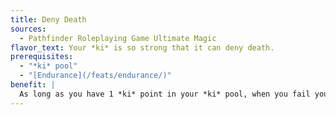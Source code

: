 ```yaml
---
title: Deny Death
sources:
  - Pathfinder Roleplaying Game Ultimate Magic
flavor_text: Your *ki* is so strong that it can deny death.
prerequisites:
  - "*ki* pool"
  - "[Endurance](/feats/endurance/)"
benefit: |
  As long as you have 1 *ki* point in your *ki* pool, when you fail your Constitution check to stabilize, you do not lose 1 hit point. If you succeed at the check, you can spend 1 *ki* point to heal 1d6 hit points. If you roll a natural 20 on the check to stabilize, you can spend 1 *ki* point to heal 2d6 hit points of damage instead.
---
```


